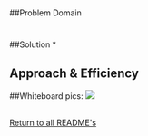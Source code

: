 # 

##
##Problem Domain

#
##Solution
*
## Approach & Efficiency

##Whiteboard pics:
![](../assets/)

##

[Return to all README's](../../../../../README.md)